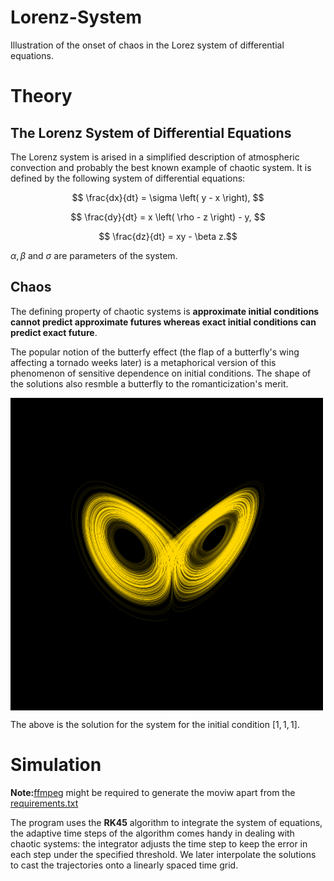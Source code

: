 # Lorenz-System

Illustration of the onset of chaos in the Lorez system of differential equations.

# Theory

## The Lorenz System of Differential Equations

The Lorenz system is arised in a simplified description of atmospheric convection and probably the best known example of chaotic system. It is defined by the following system of differential equations:

$$ \frac{dx}{dt} = \sigma \left( y - x \right), $$

$$ \frac{dy}{dt} = x \left( \rho - z \right)  - y, $$

$$ \frac{dz}{dt} = xy - \beta z.$$

$\alpha, \beta \text{ and } \sigma$ are parameters of the system.

## Chaos

The defining property of chaotic systems is **approximate initial conditions cannot predict approximate futures whereas exact initial conditions can predict exact future**.

The popular notion of the butterfy effect (the flap of a butterfly's wing affecting a tornado weeks later) is a metaphorical version of this phenomenon of sensitive dependence on initial conditions. The shape of the solutions also resmble a butterfly to the romanticization's merit.

<div>
  <img align="center" src="Lorenz_Attractor_Compressed.png" alt="" width="500px">
</div>




The above is the solution for the system for the initial condition $[1, 1, 1]$.

# Simulation

**Note:**[ffmpeg](https://github.com/kkroening/ffmpeg-python) might be required to generate the moviw apart from the [requirements.txt](requirements.txt)

The program uses the **RK45** algorithm to integrate the system of equations, the adaptive time steps of the algorithm comes handy in dealing with chaotic systems: the integrator adjusts the time step to keep the error in each step under the specified threshold. We later interpolate the solutions to cast the trajectories onto a linearly spaced time grid.


